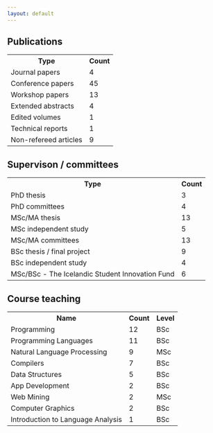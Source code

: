 ```yaml
---
layout: default
---
```


<h2>Publications</h2>

<table>
  <tr><th>Type</th><th>Count</th></tr>
  <tr><td>Journal papers</td><td>4</td></tr>
  <tr><td>Conference papers</td><td>45</td></tr>
  <tr><td>Workshop papers</td><td>13</td></tr>
  <tr><td>Extended abstracts</td><td>4</td></tr>
  <tr><td>Edited volumes</td><td>1</td></tr>
  <tr><td>Technical reports</td><td>1</td></tr>
  <tr><td>Non-refereed articles</td><td>9</td></tr>
 </table> 

 <h2>Supervison / committees</h2>

 <table>
  <tr><th>Type</th><th>Count</th></tr>
  <tr><td>PhD thesis</td><td>3</td></tr>
  <tr><td>PhD committees</td><td>4</td></tr>
  <tr><td>MSc/MA thesis</td><td>13</td></tr>
  <tr><td>MSc independent study</td><td>5</td></tr>
  <tr><td>MSc/MA committees</td><td>13</td></tr>
  <tr><td>BSc thesis / final project</td><td>9</td></tr> 
  <tr><td>BSc independent study</td><td>4</td></tr> 
  <tr><td>MSc/BSc - The Icelandic Student Innovation Fund</td><td>6</td></tr> 
</table>

<h2>Course teaching</h2>
<table>
  <tr><th>Name</th><th>Count</th><th>Level</th></tr>
  <tr><td>Programming</td><td>12</td><td>BSc</td></tr>
  <tr><td>Programming Languages</td><td>11</td><td>BSc</td></tr>
  <tr><td>Natural Language Processing</td><td>9</td><td>MSc</td></tr>
  <tr><td>Compilers</td><td>7</td><td>BSc</td></tr>
  <tr><td>Data Structures</td><td>5</td><td>BSc</td></tr>
  <tr><td>App Development</td><td>2</td><td>BSc</td></tr>
  <tr><td>Web Mining</td><td>2</td><td>MSc</td></tr>
  <tr><td>Computer Graphics</td><td>2</td><td>BSc</td></tr>
  <tr><td>Introduction to Language Analysis</td><td>1</td><td>BSc</td></tr>
</table>
